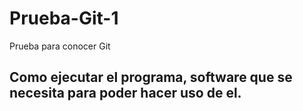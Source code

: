 # Prueba-Git-1
Prueba para conocer Git
## Como ejecutar el programa, software que se necesita para poder hacer uso de el. 
